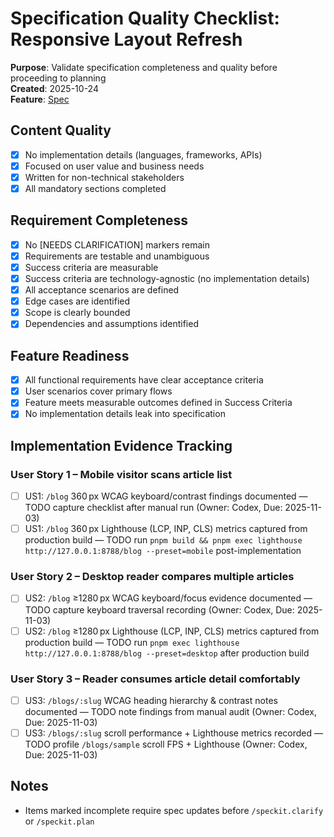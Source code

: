 # Specification Quality Checklist: Responsive Layout Refresh

**Purpose**: Validate specification completeness and quality before proceeding to planning  
**Created**: 2025-10-24  
**Feature**: [Spec](../spec.md)

## Content Quality

- [x] No implementation details (languages, frameworks, APIs)
- [x] Focused on user value and business needs
- [x] Written for non-technical stakeholders
- [x] All mandatory sections completed

## Requirement Completeness

- [x] No [NEEDS CLARIFICATION] markers remain
- [x] Requirements are testable and unambiguous
- [x] Success criteria are measurable
- [x] Success criteria are technology-agnostic (no implementation details)
- [x] All acceptance scenarios are defined
- [x] Edge cases are identified
- [x] Scope is clearly bounded
- [x] Dependencies and assumptions identified

## Feature Readiness

- [x] All functional requirements have clear acceptance criteria
- [x] User scenarios cover primary flows
- [x] Feature meets measurable outcomes defined in Success Criteria
- [x] No implementation details leak into specification

## Implementation Evidence Tracking

### User Story 1 – Mobile visitor scans article list

- [ ] US1: `/blog` 360 px WCAG keyboard/contrast findings documented — TODO capture checklist after manual run (Owner: Codex, Due: 2025-11-03)
- [ ] US1: `/blog` 360 px Lighthouse (LCP, INP, CLS) metrics captured from production build — TODO run `pnpm build && pnpm exec lighthouse http://127.0.0.1:8788/blog --preset=mobile` post-implementation

### User Story 2 – Desktop reader compares multiple articles

- [ ] US2: `/blog` ≥1280 px WCAG keyboard/focus evidence documented — TODO capture keyboard traversal recording (Owner: Codex, Due: 2025-11-03)
- [ ] US2: `/blog` ≥1280 px Lighthouse (LCP, INP, CLS) metrics captured from production build — TODO run `pnpm exec lighthouse http://127.0.0.1:8788/blog --preset=desktop` after production build

### User Story 3 – Reader consumes article detail comfortably

- [ ] US3: `/blogs/:slug` WCAG heading hierarchy & contrast notes documented — TODO note findings from manual audit (Owner: Codex, Due: 2025-11-03)
- [ ] US3: `/blogs/:slug` scroll performance + Lighthouse metrics recorded — TODO profile `/blogs/sample` scroll FPS + Lighthouse (Owner: Codex, Due: 2025-11-03)

## Notes

- Items marked incomplete require spec updates before `/speckit.clarify` or `/speckit.plan`
